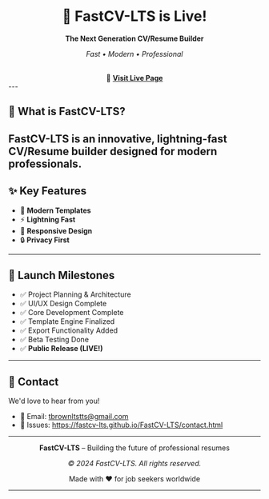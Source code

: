 <div align="center">
  <h1>🎉 FastCV-LTS is Live!</h1>
  <p><strong>The Next Generation CV/Resume Builder</strong></p>
  <p><em>Fast • Modern • Professional</em></p>
  <br>
  🔗 <a href="https://fastcv-lts.github.io/FastCV-LTS/index.html"><strong>Visit Live Page</strong></a>
</div>
---

## 🎯 What is FastCV-LTS?

FastCV-LTS is an innovative, lightning-fast CV/Resume builder designed for modern professionals. 
---

## ✨ Key Features

- 🎨 **Modern Templates** 
- ⚡ **Lightning Fast**  
- 📱 **Responsive Design** 
- 🔒 **Privacy First** 

---

## 🚀 Launch Milestones

- ✅ Project Planning & Architecture  
- ✅ UI/UX Design Complete  
- ✅ Core Development Complete  
- ✅ Template Engine Finalized  
- ✅ Export Functionality Added  
- ✅ Beta Testing Done  
- ✅ **Public Release (LIVE!)**

---

## 📧 Contact

We'd love to hear from you!

- 📧 Email: tbrownltstts@gmail.com
- 🐛 Issues: https://fastcv-lts.github.io/FastCV-LTS/contact.html
---

<div align="center">
  <p><strong>FastCV-LTS</strong> – Building the future of professional resumes</p>
  <p><em>© 2024 FastCV-LTS. All rights reserved.</em></p>
  <p>Made with ❤️ for job seekers worldwide</p>
</div>

---

